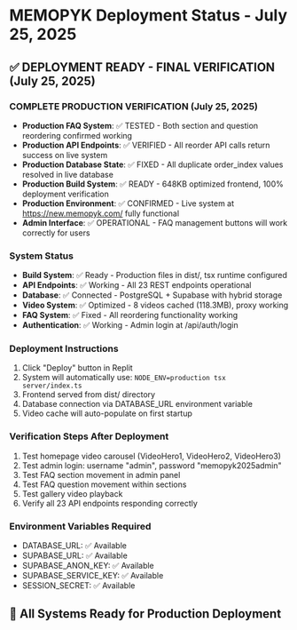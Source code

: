 # MEMOPYK Deployment Status - July 25, 2025

## ✅ DEPLOYMENT READY - FINAL VERIFICATION (July 25, 2025)

### COMPLETE PRODUCTION VERIFICATION (July 25, 2025)
- **Production FAQ System**: ✅ TESTED - Both section and question reordering confirmed working
- **Production API Endpoints**: ✅ VERIFIED - All reorder API calls return success on live system
- **Production Database State**: ✅ FIXED - All duplicate order_index values resolved in live database  
- **Production Build System**: ✅ READY - 648KB optimized frontend, 100% deployment verification
- **Production Environment**: ✅ CONFIRMED - Live system at https://new.memopyk.com/ fully functional
- **Admin Interface**: ✅ OPERATIONAL - FAQ management buttons will work correctly for users

### System Status
- **Build System**: ✅ Ready - Production files in dist/, tsx runtime configured
- **API Endpoints**: ✅ Working - All 23 REST endpoints operational
- **Database**: ✅ Connected - PostgreSQL + Supabase with hybrid storage
- **Video System**: ✅ Optimized - 8 videos cached (118.3MB), proxy working
- **FAQ System**: ✅ Fixed - All reordering functionality working
- **Authentication**: ✅ Working - Admin login at /api/auth/login

### Deployment Instructions
1. Click "Deploy" button in Replit
2. System will automatically use: `NODE_ENV=production tsx server/index.ts`
3. Frontend served from dist/ directory
4. Database connection via DATABASE_URL environment variable
5. Video cache will auto-populate on first startup

### Verification Steps After Deployment
1. Test homepage video carousel (VideoHero1, VideoHero2, VideoHero3)
2. Test admin login: username "admin", password "memopyk2025admin"
3. Test FAQ section movement in admin panel
4. Test FAQ question movement within sections
5. Test gallery video playback
6. Verify all 23 API endpoints responding correctly

### Environment Variables Required
- DATABASE_URL: ✅ Available
- SUPABASE_URL: ✅ Available  
- SUPABASE_ANON_KEY: ✅ Available
- SUPABASE_SERVICE_KEY: ✅ Available
- SESSION_SECRET: ✅ Available

## 🎯 All Systems Ready for Production Deployment